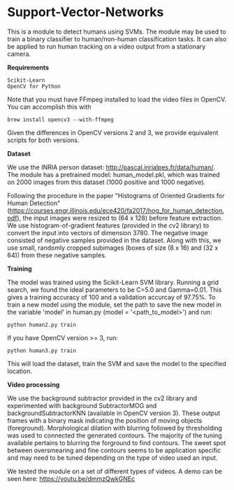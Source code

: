 # Support-Vector-Networks

This is a module to detect humans using SVMs. The module may be used to train a binary classifier to human/non-human classification tasks. It can also be applied to run human tracking on a video output from a stationary camera.

**Requirements**

    Scikit-Learn
    OpenCV for Python

Note that you must have FFmpeg installed to load the video files in OpenCV. You can accomplish this with

	brew install opencv3 --with-ffmpeg

Given the differences in OpenCV versions 2 and 3, we provide equivalent scripts for both versions.

**Dataset**

We use the INRIA person dataset: http://pascal.inrialpes.fr/data/human/. The module has a pretrained model: human_model.pkl, which was trained on 2000 images from this dataset (1000 positive and 1000 negative).

Following the procedure in the paper "Histograms of Oriented Gradients for Human Detection" (https://courses.engr.illinois.edu/ece420/fa2017/hog_for_human_detection.pdf), the input images were resized to (64 x 128) before feature extraction. We use histogram-of-gradient features (provided in the cv2 library) to convert the input into vectors of dimension 3780.
The negative image consisted of negative samples provided in the dataset. Along with this, we use small, randomly cropped subimages (boxes of size (8 x 16) and (32 x 64)) from these negative samples.

**Training**

The model was trained using the Scikit-Learn SVM library. Running a grid search, we found the ideal parameters to be C=5.0 and Gamma=0.01. This gives a training accuracy of 100 and a validation accurcay of 97.75%. To train a new model using the module, set the path to save the new model in the variable 'model' in human.py (model = '<path_to_model>') and run:

    python human2.py train

If you have OpenCV version >= 3, run:

    python human3.py train

This will load the dataset, train the SVM and save the model to the specified location.

**Video processing**

We use the background subtractor provided in the cv2 library and experimented with background SubtractorMOG and backgroundSubtractorKNN (available in OpenCV version 3). These output frames with a binary mask indicating the position of moving objects (foreground). Morphological dilation with blurring followed by thresholding was used to connected the generated contours. The majority of the tuning available pertains to blurring the forground to find contours. The sweet spot between oversmearing and fine contours seems to be application specific and may need to be tuned depending on the type of video used an input.

We tested the module on a set of different types of videos. A demo can be seen here: https://youtu.be/dmmzQwkGNEc 
